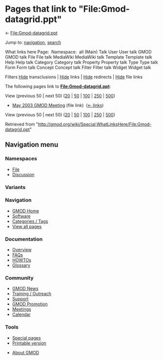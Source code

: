 <div id="mw-page-base" class="noprint">

</div>

<div id="mw-head-base" class="noprint">

</div>

<div id="content" class="mw-body" role="main">

<span id="top"></span>

<div id="mw-js-message" style="display:none;">

</div>



# <span dir="auto">Pages that link to "File:Gmod-datagrid.ppt"</span>

<div id="bodyContent">

<div id="contentSub">

←
[File:Gmod-datagrid.ppt](/wiki/File:Gmod-datagrid.ppt "File:Gmod-datagrid.ppt")

</div>

<div id="jump-to-nav" class="mw-jump">

Jump to: [navigation](#mw-navigation), [search](#p-search)

</div>

<div id="mw-content-text">

What links here Page:  Namespace:  all (Main) Talk User User talk GMOD
GMOD talk File File talk MediaWiki MediaWiki talk Template Template talk
Help Help talk Category Category talk Property Property talk Type Type
talk Form Form talk Concept Concept talk Filter Filter talk Widget
Widget talk

Filters
[Hide](/mediawiki/index.php?title=Special:WhatLinksHere/File:Gmod-datagrid.ppt&hidetrans=1 "Special:WhatLinksHere/File:Gmod-datagrid.ppt")
transclusions \|
[Hide](/mediawiki/index.php?title=Special:WhatLinksHere/File:Gmod-datagrid.ppt&hidelinks=1 "Special:WhatLinksHere/File:Gmod-datagrid.ppt")
links \|
[Hide](/mediawiki/index.php?title=Special:WhatLinksHere/File:Gmod-datagrid.ppt&hideredirs=1 "Special:WhatLinksHere/File:Gmod-datagrid.ppt")
redirects \|
[Hide](/mediawiki/index.php?title=Special:WhatLinksHere/File:Gmod-datagrid.ppt&hideimages=1 "Special:WhatLinksHere/File:Gmod-datagrid.ppt")
file links

The following pages link to
**[File:Gmod-datagrid.ppt](/wiki/File:Gmod-datagrid.ppt "File:Gmod-datagrid.ppt")**:

View (previous 50 \| next 50)
([20](/mediawiki/index.php?title=Special:WhatLinksHere/File:Gmod-datagrid.ppt&limit=20 "Special:WhatLinksHere/File:Gmod-datagrid.ppt")
\|
[50](/mediawiki/index.php?title=Special:WhatLinksHere/File:Gmod-datagrid.ppt&limit=50 "Special:WhatLinksHere/File:Gmod-datagrid.ppt")
\|
[100](/mediawiki/index.php?title=Special:WhatLinksHere/File:Gmod-datagrid.ppt&limit=100 "Special:WhatLinksHere/File:Gmod-datagrid.ppt")
\|
[250](/mediawiki/index.php?title=Special:WhatLinksHere/File:Gmod-datagrid.ppt&limit=250 "Special:WhatLinksHere/File:Gmod-datagrid.ppt")
\|
[500](/mediawiki/index.php?title=Special:WhatLinksHere/File:Gmod-datagrid.ppt&limit=500 "Special:WhatLinksHere/File:Gmod-datagrid.ppt"))

- [May 2003 GMOD
  Meeting](/wiki/May_2003_GMOD_Meeting "May 2003 GMOD Meeting") (file
  link) ‎ <span class="mw-whatlinkshere-tools">([←
  links](/mediawiki/index.php?title=Special:WhatLinksHere&target=May+2003+GMOD+Meeting "Special:WhatLinksHere"))</span>

View (previous 50 \| next 50)
([20](/mediawiki/index.php?title=Special:WhatLinksHere/File:Gmod-datagrid.ppt&limit=20 "Special:WhatLinksHere/File:Gmod-datagrid.ppt")
\|
[50](/mediawiki/index.php?title=Special:WhatLinksHere/File:Gmod-datagrid.ppt&limit=50 "Special:WhatLinksHere/File:Gmod-datagrid.ppt")
\|
[100](/mediawiki/index.php?title=Special:WhatLinksHere/File:Gmod-datagrid.ppt&limit=100 "Special:WhatLinksHere/File:Gmod-datagrid.ppt")
\|
[250](/mediawiki/index.php?title=Special:WhatLinksHere/File:Gmod-datagrid.ppt&limit=250 "Special:WhatLinksHere/File:Gmod-datagrid.ppt")
\|
[500](/mediawiki/index.php?title=Special:WhatLinksHere/File:Gmod-datagrid.ppt&limit=500 "Special:WhatLinksHere/File:Gmod-datagrid.ppt"))

</div>

<div class="printfooter">

Retrieved from
"<http://gmod.org/wiki/Special:WhatLinksHere/File:Gmod-datagrid.ppt>"

</div>

<div id="catlinks" class="catlinks catlinks-allhidden">

</div>

<div class="visualClear">

</div>

</div>

</div>

<div id="mw-navigation">

## Navigation menu

<div id="mw-head">



<div id="left-navigation">

<div id="p-namespaces" class="vectorTabs" role="navigation"
aria-labelledby="p-namespaces-label">

### Namespaces

- <span id="ca-nstab-image"><a href="/wiki/File:Gmod-datagrid.ppt" accesskey="c"
  title="View the file page [c]">File</a></span>
- <span id="ca-talk"><a
  href="/mediawiki/index.php?title=File_talk:Gmod-datagrid.ppt&amp;action=edit&amp;redlink=1"
  accesskey="t"
  title="Discussion about the content page [t]">Discussion</a></span>

</div>

<div id="p-variants" class="vectorMenu emptyPortlet" role="navigation"
aria-labelledby="p-variants-label">

### 

### Variants[](#)

<div class="menu">

</div>

</div>

</div>





</div>

</div>

</div>

<div id="mw-panel">

<div id="p-logo" role="banner">

<a href="/wiki/Main_Page"
style="background-image: url(http://gmod.org/images/GMOD-cogs.png);"
title="Visit the main page"></a>

</div>

<div id="p-Navigation" class="portal" role="navigation"
aria-labelledby="p-Navigation-label">

### Navigation

<div class="body">

- <span id="n-GMOD-Home">[GMOD Home](/wiki/Main_Page)</span>
- <span id="n-Software">[Software](/wiki/GMOD_Components)</span>
- <span id="n-Categories-.2F-Tags">[Categories /
  Tags](/wiki/Categories)</span>
- <span id="n-View-all-pages">[View all
  pages](/wiki/Special:AllPages)</span>

</div>

</div>

<div id="p-Documentation" class="portal" role="navigation"
aria-labelledby="p-Documentation-label">

### Documentation

<div class="body">

- <span id="n-Overview">[Overview](/wiki/Overview)</span>
- <span id="n-FAQs">[FAQs](/wiki/Category:FAQ)</span>
- <span id="n-HOWTOs">[HOWTOs](/wiki/Category:HOWTO)</span>
- <span id="n-Glossary">[Glossary](/wiki/Glossary)</span>

</div>

</div>

<div id="p-Community" class="portal" role="navigation"
aria-labelledby="p-Community-label">

### Community

<div class="body">

- <span id="n-GMOD-News">[GMOD News](/wiki/GMOD_News)</span>
- <span id="n-Training-.2F-Outreach">[Training /
  Outreach](/wiki/Training_and_Outreach)</span>
- <span id="n-Support">[Support](/wiki/Support)</span>
- <span id="n-GMOD-Promotion">[GMOD
  Promotion](/wiki/GMOD_Promotion)</span>
- <span id="n-Meetings">[Meetings](/wiki/Meetings)</span>
- <span id="n-Calendar">[Calendar](/wiki/Calendar)</span>

</div>

</div>

<div id="p-tb" class="portal" role="navigation"
aria-labelledby="p-tb-label">

### Tools

<div class="body">

- <span id="t-specialpages"><a href="/wiki/Special:SpecialPages" accesskey="q"
  title="A list of all special pages [q]">Special pages</a></span>
- <span id="t-print"><a
  href="/mediawiki/index.php?title=Special:WhatLinksHere/File:Gmod-datagrid.ppt&amp;printable=yes"
  rel="alternate" accesskey="p"
  title="Printable version of this page [p]">Printable version</a></span>

</div>

</div>

</div>

</div>

<div id="footer" role="contentinfo">

- <span id="footer-places-about">[About
  GMOD](/wiki/GMOD:About "GMOD:About")</span>

<!-- -->






</div>
